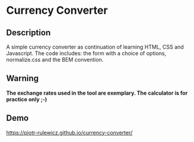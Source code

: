 # Currency Converter

## Description
A simple currency converter as continuation of learning HTML, CSS and Javascript. The code includes: the form with a choice of options, normalize.css and the BEM convention.

## Warning
**The exchange rates used in the tool are exemplary. The calculator is for practice only ;-)**

## Demo
https://piotr-rulewicz.github.io/currency-converter/
